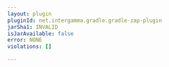 ```yaml
---
layout: plugin
pluginId: net.intergamma.gradle.gradle-zap-plugin
jarSha1: INVALID
isJarAvailable: false
error: NONE
violations: []

---
```

